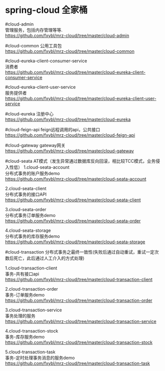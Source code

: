 # spring-cloud 全家桶

#cloud-admin  
管理服务，包括内存管理等等.   
https://github.com/fxybl/mrz-cloud/tree/master/cloud-admin   

#cloud-common
公用工具包   
https://github.com/fxybl/mrz-cloud/tree/master/cloud-common   

#cloud-eureka-client-consumer-service  
消费者  
https://github.com/fxybl/mrz-cloud/tree/master/cloud-eureka-client-consumer-service 

#cloud-eureka-client-user-service  
服务提供者  
https://github.com/fxybl/mrz-cloud/tree/master/cloud-eureka-client-user-service   

#cloud-eureka
注册中心   
https://github.com/fxybl/mrz-cloud/tree/master/cloud-eureka   

#cloud-feign-api
feign远程调用的api，公共接口  
https://github.com/fxybl/mrz-cloud/tree/master/cloud-feign-api   

#cloud-gateway
gateway网关  
https://github.com/fxybl/mrz-cloud/tree/master/cloud-gateway   


#cloud-seata AT模式（发生异常通过数据库反向回滚，相比较TCC模式，业务侵入性低）
1.cloud-seata-account  
分布式事务的账户服务demo  
https://github.com/fxybl/mrz-cloud/tree/master/cloud-seata-account   

2.cloud-seata-client  
分布式事务的接口API  
https://github.com/fxybl/mrz-cloud/tree/master/cloud-seata-client    

3.cloud-seata-order  
分布式事务订单服务demo   
https://github.com/fxybl/mrz-cloud/tree/master/cloud-seata-order   

4.cloud-seata-storage  
分布式事务的库存服务demo  
https://github.com/fxybl/mrz-cloud/tree/master/cloud-seata-storage   

#cloud-transaction 分布式事务之最终一致性(失败后通过自动重试，重试一定次数后死亡，此后通过人工介入的方式处理)

1.cloud-transaction-client  
事务-共有接口api   
https://github.com/fxybl/mrz-cloud/tree/master/cloud-transaction-client   

2.cloud-transaction-order  
事务-订单服务demo   
https://github.com/fxybl/mrz-cloud/tree/master/cloud-transaction-order   

3.cloud-transaction-service  
事务处理的服务  
https://github.com/fxybl/mrz-cloud/tree/master/cloud-transaction-service   

4.cloud-transaction-stock  
事务-库存服务demo   
https://github.com/fxybl/mrz-cloud/tree/master/cloud-transaction-stock   

5.cloud-transaction-task  
事务-定时处理事务消息的服务demo   
https://github.com/fxybl/mrz-cloud/tree/master/cloud-transaction-task   







